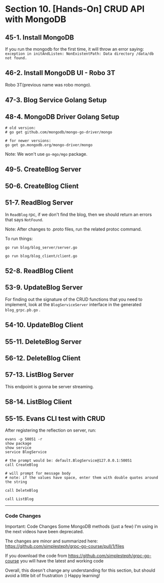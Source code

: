 # Section 10. [Hands-On] CRUD API with MongoDB

## 45-1. Install MongoDB
If you run the mongodb for the first time, it will throw an error saying:
`exception in initAndListen: NonExistentPath: Data directory /data/db not found.`

## 46-2. Install MongoDB UI - Robo 3T
Robo 3T(previous name was robo mongo).

## 47-3. Blog Service Golang Setup

## 48-4. MongoDB Driver Golang Setup
```shell
# old version:
# go get github.com/mongodb/mongo-go-driver/mongo

# for newer versions:
go get go.mongodb.org/mongo-driver/mongo
```

Note: We won't use `go-mgo/mgo` package.

## 49-5. CreateBlog Server

## 50-6. CreateBlog Client

## 51-7. ReadBlog Server
In `ReadBlog` rpc, if we don't find the blog, then we should return an errors that says `NotFound`.

Note: After changes to .proto files, run the related protoc command.

To run things:
```shell
go run blog/blog_server/server.go

go run blog/blog_client/client.go
```

## 52-8. ReadBlog Client

## 53-9. UpdateBlog Server
For finding out the signature of the CRUD functions that you need to implement, look at the `BlogServiceServer` interface in the
generated `blog_grpc.pb.go` .

## 54-10. UpdateBlog Client

## 55-11. DeleteBlog Server

## 56-12. DeleteBlog Client

## 57-13. ListBlog Server
This endpoint is gonna be server streaming.

## 58-14. ListBlog Client

## 55-15. Evans CLI test with CRUD
After registering the reflection on server, run:
```shell
evans -p 50051 -r
show package
show service
service BlogService

# the prompt would be: default.BlogService@127.0.0.1:50051
call CreateBlog

# will prompt for message body
# note: if the values have space, enter them with double quotes around the string

call DeleteBlog

call ListBlog
```

---

### Code Changes
Important: Code Changes
Some MongoDB methods (just a few) I'm using in the next videos have been deprecated.

The changes are minor and summarized here: https://github.com/simplesteph/grpc-go-course/pull/1/files

If you download the code from https://github.com/simplesteph/grpc-go-course you will have the latest and working code

Overall, this doesn't change any understanding for this section, but should avoid a little bit of frustration :) Happy learning!